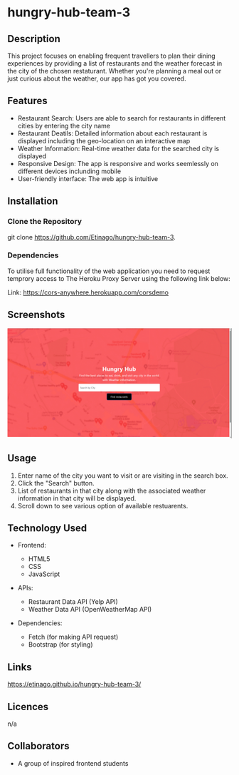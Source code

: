 # hungry-hub-team-3

## Description 

This project focuses on enabling frequent travellers to plan their dining experiences by providing a list of restaurants and the weather forecast in the city of the chosen restaturant. Whether you're planning a meal out or just curious about the weather, our app has got you covered.

## Features 
- Restaurant Search: Users are able to search for restaurants in different cities by entering the city name
- Restaurant Deatils: Detailed information about each restaurant is displayed including the geo-location on an interactive map
- Weather Information: Real-time weather data for the searched city is displayed 
- Responsive Design: The app is responsive and works seemlessly on different devices inclunding mobile
- User-friendly interface: The web app is intuitive 

## Installation

### Clone the Repository
git clone https://github.com/Etinago/hungry-hub-team-3.

### Dependencies 

To utilise full functionality of the web application you need to request temprory access to The Heroku Proxy Server using the following link below:

Link: https://cors-anywhere.herokuapp.com/corsdemo


## Screenshots 
![Alt text](<assets/images/homepage .png>)

## Usage 
1. Enter name of the city you want to visit or are visiting in the search box.
2. Click the "Search" button.
3. List of restaurants in that city along with the associated weather information in that city will be displayed.
4. Scroll down to see various option of available restuarents.

## Technology Used 

- Frontend:
    - HTML5
    - CSS
    - JavaScript

- APIs:
    - Restaurant Data API (Yelp API)
    - Weather Data API (OpenWeatherMap API)
    
- Dependencies:
    - Fetch (for making API request)
    - Bootstrap (for styling)
    
## Links
https://etinago.github.io/hungry-hub-team-3/


## Licences 
n/a

## Collaborators 
- A group of inspired frontend students 
